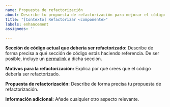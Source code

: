 ```yaml
---
name: Propuesta de refactorización
about: Describe tu propuesta de refactorización para mejorar el código.
title: "[Contexto] Refactorizar <componente>"
labels: enhancement
assignees: ''

---
```


**Sección de código actual que debería ser refactorizado:**
Describe de forma precisa a qué sección de código estás haciendo referencia. De ser posible, incluye un [permalink](https://github.blog/2017-08-15-introducing-embedded-code-snippets/#paste-the-snippet-into-a-conversation) a dicha sección.

**Motivos para la refactorización:**
Explica por qué crees que el código debería ser refactorizado.

**Propuesta de refactorización:**
Describe de forma precisa tu propuesta de refactorización.

**Información adicional:**
Añade cualquier otro aspecto relevante.
